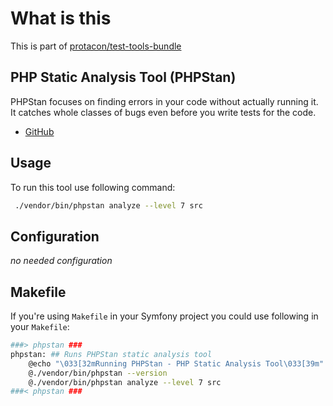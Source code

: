 # What is this

This is part of [protacon/test-tools-bundle](https://packagist.org/packages/protacon/test-tools-bundle)

## PHP Static Analysis Tool (PHPStan)

PHPStan focuses on finding errors in your code without actually running it. It catches whole classes of bugs even 
before you write tests for the code.

* [GitHub](https://github.com/phpstan/phpstan)

## Usage

To run this tool use following command:

```bash
 ./vendor/bin/phpstan analyze --level 7 src
```

## Configuration

_no needed configuration_

## Makefile 

If you're using `Makefile` in your Symfony project you could use following in your `Makefile`:

```bash
###> phpstan ###
phpstan: ## Runs PHPStan static analysis tool
	@echo "\033[32mRunning PHPStan - PHP Static Analysis Tool\033[39m"
	@./vendor/bin/phpstan --version
	@./vendor/bin/phpstan analyze --level 7 src
###< phpstan ###
```
